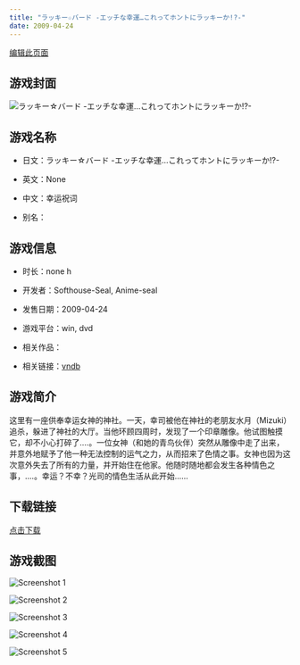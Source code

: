 ```yaml
---
title: "ラッキー☆バード -エッチな幸運…これってホントにラッキーか!?-"
date: 2009-04-24
---
```

[编辑此页面](https://github.com/ACG-3/ADV3-source/blob/main/source/_posts/games/%E3%83%A9%E3%83%83%E3%82%AD%E3%83%BC%E2%98%86%E3%83%90%E3%83%BC%E3%83%89%20-%E3%82%A8%E3%83%83%E3%83%81%E3%81%AA%E5%B9%B8%E9%81%8B%E2%80%A6%E3%81%93%E3%82%8C%E3%81%A3%E3%81%A6%E3%83%9B%E3%83%B3%E3%83%88%E3%81%AB%E3%83%A9%E3%83%83%E3%82%AD%E3%83%BC%E3%81%8B%21-.md)

## 游戏封面

![ラッキー☆バード -エッチな幸運…これってホントにラッキーか!?-](https%3A//pan.timero.xyz/onedrive/img_lib_001/%E3%83%A9%E3%83%83%E3%82%AD%E3%83%BC%E2%98%86%E3%83%90%E3%83%BC%E3%83%89%20-%E3%82%A8%E3%83%83%E3%83%81%E3%81%AA%E5%B9%B8%E9%81%8B%E2%80%A6%E3%81%93%E3%82%8C%E3%81%A3%E3%81%A6%E3%83%9B%E3%83%B3%E3%83%88%E3%81%AB%E3%83%A9%E3%83%83%E3%82%AD%E3%83%BC%E3%81%8B%21-_cover.avif)


## 游戏名称

- 日文：ラッキー☆バード -エッチな幸運…これってホントにラッキーか!?-
- 英文：None
- 中文：幸运祝词

- 别名：


## 游戏信息

- 时长：none h
- 开发者：Softhouse-Seal, Anime-seal
- 发售日期：2009-04-24
- 游戏平台：win, dvd
- 相关作品：

- 相关链接：[vndb](https://vndb.org/v1664)


## 游戏简介

这里有一座供奉幸运女神的神社。一天，幸司被他在神社的老朋友水月（Mizuki）追杀，躲进了神社的大厅。当他环顾四周时，发现了一个印章雕像。他试图触摸它，却不小心打碎了....。一位女神（和她的青鸟伙伴）突然从雕像中走了出来，并意外地赋予了他一种无法控制的运气之力，从而招来了色情之事。女神也因为这次意外失去了所有的力量，并开始住在他家。他随时随地都会发生各种情色之事，....。幸运？不幸？光司的情色生活从此开始......




## 下载链接

[点击下载](https://pan.timero.xyz/onedrive/adv_lib_001/%E3%83%A9%E3%83%83%E3%82%AD%E3%83%BC%E2%98%86%E3%83%90%E3%83%BC%E3%83%89%20-%E3%82%A8%E3%83%83%E3%83%81%E3%81%AA%E5%B9%B8%E9%81%8B%E2%80%A6%E3%81%93%E3%82%8C%E3%81%A3%E3%81%A6%E3%83%9B%E3%83%B3%E3%83%88%E3%81%AB%E3%83%A9%E3%83%83%E3%82%AD%E3%83%BC%E3%81%8B%21-)


## 游戏截图


![Screenshot 1](https%3A//pan.timero.xyz/onedrive/img_lib_001/%E3%83%A9%E3%83%83%E3%82%AD%E3%83%BC%E2%98%86%E3%83%90%E3%83%BC%E3%83%89%20-%E3%82%A8%E3%83%83%E3%83%81%E3%81%AA%E5%B9%B8%E9%81%8B%E2%80%A6%E3%81%93%E3%82%8C%E3%81%A3%E3%81%A6%E3%83%9B%E3%83%B3%E3%83%88%E3%81%AB%E3%83%A9%E3%83%83%E3%82%AD%E3%83%BC%E3%81%8B%21-_Screenshot_1.avif)

![Screenshot 2](https%3A//pan.timero.xyz/onedrive/img_lib_001/%E3%83%A9%E3%83%83%E3%82%AD%E3%83%BC%E2%98%86%E3%83%90%E3%83%BC%E3%83%89%20-%E3%82%A8%E3%83%83%E3%83%81%E3%81%AA%E5%B9%B8%E9%81%8B%E2%80%A6%E3%81%93%E3%82%8C%E3%81%A3%E3%81%A6%E3%83%9B%E3%83%B3%E3%83%88%E3%81%AB%E3%83%A9%E3%83%83%E3%82%AD%E3%83%BC%E3%81%8B%21-_Screenshot_2.avif)

![Screenshot 3](https%3A//pan.timero.xyz/onedrive/img_lib_001/%E3%83%A9%E3%83%83%E3%82%AD%E3%83%BC%E2%98%86%E3%83%90%E3%83%BC%E3%83%89%20-%E3%82%A8%E3%83%83%E3%83%81%E3%81%AA%E5%B9%B8%E9%81%8B%E2%80%A6%E3%81%93%E3%82%8C%E3%81%A3%E3%81%A6%E3%83%9B%E3%83%B3%E3%83%88%E3%81%AB%E3%83%A9%E3%83%83%E3%82%AD%E3%83%BC%E3%81%8B%21-_Screenshot_3.avif)

![Screenshot 4](https%3A//pan.timero.xyz/onedrive/img_lib_001/%E3%83%A9%E3%83%83%E3%82%AD%E3%83%BC%E2%98%86%E3%83%90%E3%83%BC%E3%83%89%20-%E3%82%A8%E3%83%83%E3%83%81%E3%81%AA%E5%B9%B8%E9%81%8B%E2%80%A6%E3%81%93%E3%82%8C%E3%81%A3%E3%81%A6%E3%83%9B%E3%83%B3%E3%83%88%E3%81%AB%E3%83%A9%E3%83%83%E3%82%AD%E3%83%BC%E3%81%8B%21-_Screenshot_4.avif)

![Screenshot 5](https%3A//pan.timero.xyz/onedrive/img_lib_001/%E3%83%A9%E3%83%83%E3%82%AD%E3%83%BC%E2%98%86%E3%83%90%E3%83%BC%E3%83%89%20-%E3%82%A8%E3%83%83%E3%83%81%E3%81%AA%E5%B9%B8%E9%81%8B%E2%80%A6%E3%81%93%E3%82%8C%E3%81%A3%E3%81%A6%E3%83%9B%E3%83%B3%E3%83%88%E3%81%AB%E3%83%A9%E3%83%83%E3%82%AD%E3%83%BC%E3%81%8B%21-_Screenshot_5.avif)

